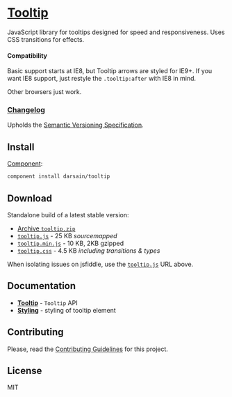 # [Tooltip](http://darsa.in/tooltip)

JavaScript library for tooltips designed for speed and responsiveness. Uses CSS transitions for effects.

#### Compatibility

Basic support starts at IE8, but Tooltip arrows are styled for IE9+. If you want IE8 support, just restyle the
`.tooltip:after` with IE8 in mind.

Other browsers just work.

### [Changelog](https://github.com/darsain/tooltip/releases)

Upholds the [Semantic Versioning Specification](http://semver.org/).

## Install

[Component](https://github.com/component/component):

```bash
component install darsain/tooltip
```

## Download

Standalone build of a latest stable version:

- [Archive `tooltip.zip`](http://darsain.github.io/tooltip/dist/tooltip.zip)
- [`tooltip.js`](http://darsain.github.io/tooltip/dist/tooltip.js) - 25 KB *sourcemapped*
- [`tooltip.min.js`](http://darsain.github.io/tooltip/dist/tooltip.min.js) - 10 KB, 2KB gzipped
- [`tooltip.css`](http://darsain.github.io/tooltip/dist/tooltip.css) - 4.5 KB *including transitions & types*

When isolating issues on jsfiddle, use the [`tooltip.js`](http://darsain.github.io/tooltip/dist/tooltip.js) URL above.

## Documentation

- **[Tooltip](https://github.com/darsain/tooltip/wiki/Tooltip)** - `Tooltip` API
- **[Styling](https://github.com/darsain/tooltip/wiki/Styling)** - styling of tooltip element

## Contributing

Please, read the [Contributing Guidelines](CONTRIBUTING.md) for this project.

## License

MIT
